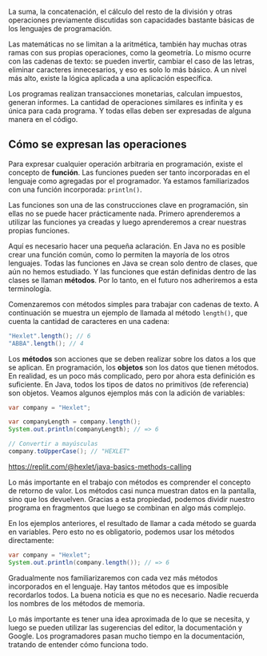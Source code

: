 La suma, la concatenación, el cálculo del resto de la división y otras operaciones previamente discutidas son capacidades bastante básicas de los lenguajes de programación.

Las matemáticas no se limitan a la aritmética, también hay muchas otras ramas con sus propias operaciones, como la geometría. Lo mismo ocurre con las cadenas de texto: se pueden invertir, cambiar el caso de las letras, eliminar caracteres innecesarios, y eso es solo lo más básico. A un nivel más alto, existe la lógica aplicada a una aplicación específica.

Los programas realizan transacciones monetarias, calculan impuestos, generan informes. La cantidad de operaciones similares es infinita y es única para cada programa. Y todas ellas deben ser expresadas de alguna manera en el código.

## Cómo se expresan las operaciones

Para expresar cualquier operación arbitraria en programación, existe el concepto de **función**. Las funciones pueden ser tanto incorporadas en el lenguaje como agregadas por el programador. Ya estamos familiarizados con una función incorporada: `println()`.

Las funciones son una de las construcciones clave en programación, sin ellas no se puede hacer prácticamente nada. Primero aprenderemos a utilizar las funciones ya creadas y luego aprenderemos a crear nuestras propias funciones.

Aquí es necesario hacer una pequeña aclaración. En Java no es posible crear una función común, como lo permiten la mayoría de los otros lenguajes. Todas las funciones en Java se crean solo dentro de clases, que aún no hemos estudiado. Y las funciones que están definidas dentro de las clases se llaman **métodos**. Por lo tanto, en el futuro nos adheriremos a esta terminología.

Comenzaremos con métodos simples para trabajar con cadenas de texto. A continuación se muestra un ejemplo de llamada al método `length()`, que cuenta la cantidad de caracteres en una cadena:

```java
"Hexlet".length(); // 6
"ABBA".length(); // 4
```

Los **métodos** son acciones que se deben realizar sobre los datos a los que se aplican. En programación, los **objetos** son los datos que tienen métodos. En realidad, es un poco más complicado, pero por ahora esta definición es suficiente. En Java, todos los tipos de datos no primitivos (de referencia) son objetos. Veamos algunos ejemplos más con la adición de variables:

```java
var company = "Hexlet";

var companyLength = company.length();
System.out.println(companyLength); // => 6

// Convertir a mayúsculas
company.toUpperCase(); // "HEXLET"
```

https://replit.com/@hexlet/java-basics-methods-calling

Lo más importante en el trabajo con métodos es comprender el concepto de retorno de valor. Los métodos casi nunca muestran datos en la pantalla, sino que los devuelven. Gracias a esta propiedad, podemos dividir nuestro programa en fragmentos que luego se combinan en algo más complejo.

En los ejemplos anteriores, el resultado de llamar a cada método se guarda en variables. Pero esto no es obligatorio, podemos usar los métodos directamente:

```java
var company = "Hexlet";
System.out.println(company.length()); // => 6
```

Gradualmente nos familiarizaremos con cada vez más métodos incorporados en el lenguaje. Hay tantos métodos que es imposible recordarlos todos. La buena noticia es que no es necesario. Nadie recuerda los nombres de los métodos de memoria.

Lo más importante es tener una idea aproximada de lo que se necesita, y luego se pueden utilizar las sugerencias del editor, la documentación y Google. Los programadores pasan mucho tiempo en la documentación, tratando de entender cómo funciona todo.
